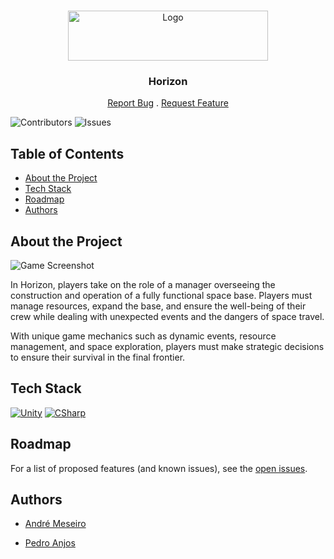 <br/>
<p align="center">
  <a href="https://github.com/p3dro4/horizon">
    <img src="https://i.imgur.com/dw78tQ0.png" alt="Logo" width="320" height="80">
  </a>

  <h3 align="center">Horizon</h3>

  <p align="center">
    <a href="https://github.com/p3dro4/horizon/issues">Report Bug</a>
    .
    <a href="https://github.com/p3dro4/horizon/issues">Request Feature</a>
  </p>
</p>

![Contributors](https://img.shields.io/github/contributors/p3dro4/horizon?color=dark-green) ![Issues](https://img.shields.io/github/issues/p3dro4/horizon)

## Table of Contents

* [About the Project](#about-the-project)
* [Tech Stack](#tech-stack)
* [Roadmap](#roadmap)
* [Authors](#authors)

## About the Project

![Game Screenshot](https://i.imgur.com/6y2emj8.png)

In Horizon, players take on the role of a manager overseeing the construction and operation of a fully functional space base. Players must manage resources, expand the base, and ensure the well-being of their crew while dealing with unexpected events and the dangers of space travel.

With unique game mechanics such as dynamic events, resource management, and space exploration, players must make strategic decisions to ensure their survival in the final frontier.


## Tech Stack

[![Unity](https://skillicons.dev/icons?i=unity)]([https://www.electronjs.org/](https://unity.com/) "Unity") [![CSharp](https://skillicons.dev/icons?i=cs)](https://learn.microsoft.com/en-us/dotnet/csharp/ "C#")

## Roadmap

For a list of proposed features (and known issues), see the [open issues](https://github.com/p3dro4/horizon/issues).

## Authors

* [André Meseiro](https://github.com/andre-meseiro)

* [Pedro Anjos](https://github.com/p3dro4)
